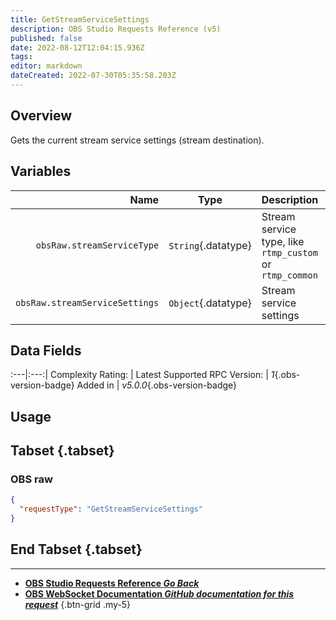 ```yaml
---
title: GetStreamServiceSettings
description: OBS Studio Requests Reference (v5)
published: false
date: 2022-08-12T12:04:15.936Z
tags: 
editor: markdown
dateCreated: 2022-07-30T05:35:58.203Z
---
```


## Overview
Gets the current stream service settings (stream destination).

## Variables
Name | Type | Description | 
----:|:---------:|:------------|
`obsRaw.streamServiceType` | `String`{.datatype} | Stream service type, like `rtmp_custom` or `rtmp_common`
`obsRaw.streamServiceSettings` | `Object`{.datatype} | Stream service settings

## Data Fields
:---|:---:|
Complexity Rating: | <span class="stars stars--4"></span>
Latest Supported RPC Version: | *1*{.obs-version-badge}
Added in | *v5.0.0*{.obs-version-badge}

## Usage
## Tabset {.tabset}
### OBS raw
```json
{
  "requestType": "GetStreamServiceSettings"
}
```
## End Tabset {.tabset}

---

- [<i class="mdi mdi-chevron-left"></i>**OBS Studio Requests Reference *Go Back***](/en/Broadcasters/OBS/Requests)
- [<i class="mdi mdi-github"></i> **OBS WebSocket Documentation *GitHub documentation for this request***](https://github.com/obsproject/obs-websocket/blob/master/docs/generated/protocol.md#getstreamservicesettings)
{.btn-grid .my-5}